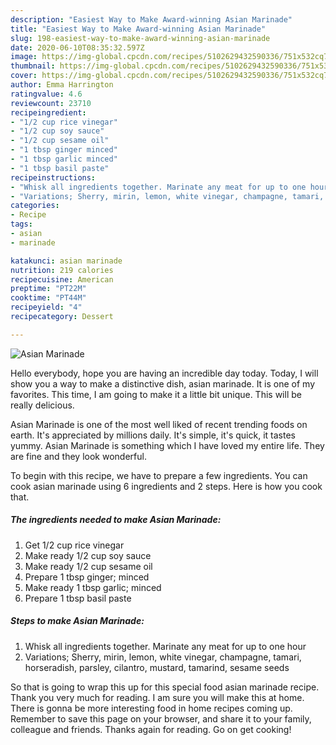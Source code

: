 ```yaml
---
description: "Easiest Way to Make Award-winning Asian Marinade"
title: "Easiest Way to Make Award-winning Asian Marinade"
slug: 198-easiest-way-to-make-award-winning-asian-marinade
date: 2020-06-10T08:35:32.597Z
image: https://img-global.cpcdn.com/recipes/5102629432590336/751x532cq70/asian-marinade-recipe-main-photo.jpg
thumbnail: https://img-global.cpcdn.com/recipes/5102629432590336/751x532cq70/asian-marinade-recipe-main-photo.jpg
cover: https://img-global.cpcdn.com/recipes/5102629432590336/751x532cq70/asian-marinade-recipe-main-photo.jpg
author: Emma Harrington
ratingvalue: 4.6
reviewcount: 23710
recipeingredient:
- "1/2 cup rice vinegar"
- "1/2 cup soy sauce"
- "1/2 cup sesame oil"
- "1 tbsp ginger minced"
- "1 tbsp garlic minced"
- "1 tbsp basil paste"
recipeinstructions:
- "Whisk all ingredients together. Marinate any meat for up to one hour"
- "Variations; Sherry, mirin, lemon, white vinegar, champagne, tamari, horseradish, parsley, cilantro, mustard, tamarind, sesame seeds"
categories:
- Recipe
tags:
- asian
- marinade

katakunci: asian marinade 
nutrition: 219 calories
recipecuisine: American
preptime: "PT22M"
cooktime: "PT44M"
recipeyield: "4"
recipecategory: Dessert

---
```



![Asian Marinade](https://img-global.cpcdn.com/recipes/5102629432590336/751x532cq70/asian-marinade-recipe-main-photo.jpg)

Hello everybody, hope you are having an incredible day today. Today, I will show you a way to make a distinctive dish, asian marinade. It is one of my favorites. This time, I am going to make it a little bit unique. This will be really delicious.

Asian Marinade is one of the most well liked of recent trending foods on earth. It's appreciated by millions daily. It's simple, it's quick, it tastes yummy. Asian Marinade is something which I have loved my entire life. They are fine and they look wonderful.




To begin with this recipe, we have to prepare a few ingredients. You can cook asian marinade using 6 ingredients and 2 steps. Here is how you cook that.

<!--inarticleads1-->

##### The ingredients needed to make Asian Marinade:

1. Get 1/2 cup rice vinegar
1. Make ready 1/2 cup soy sauce
1. Make ready 1/2 cup sesame oil
1. Prepare 1 tbsp ginger; minced
1. Make ready 1 tbsp garlic; minced
1. Prepare 1 tbsp basil paste




<!--inarticleads2-->

##### Steps to make Asian Marinade:

1. Whisk all ingredients together. Marinate any meat for up to one hour
1. Variations; Sherry, mirin, lemon, white vinegar, champagne, tamari, horseradish, parsley, cilantro, mustard, tamarind, sesame seeds




So that is going to wrap this up for this special food asian marinade recipe. Thank you very much for reading. I am sure you will make this at home. There is gonna be more interesting food in home recipes coming up. Remember to save this page on your browser, and share it to your family, colleague and friends. Thanks again for reading. Go on get cooking!
